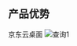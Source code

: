 ## 产品优势
京东云桌面
![查询1](https://github.com/jdcloudcom/cn/blob/jdworkspaces/image/JDWorkSpaces/%E4%BA%A7%E5%93%81%E4%BC%98%E5%8A%BF02.png)
